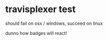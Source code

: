 # travisplexer test

should fail on osx / windows, succeed on linux

dunno how badges will react!


